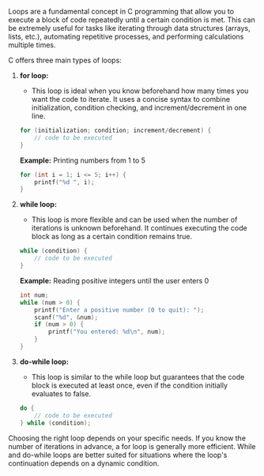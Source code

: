 Loops are a fundamental concept in C programming that allow you to execute a block of code repeatedly until a certain condition is met. This can be extremely useful for tasks like iterating through data structures (arrays, lists, etc.), automating repetitive processes, and performing calculations multiple times.

C offers three main types of loops:

1. **for loop:** 
   - This loop is ideal when you know beforehand how many times you want the code to iterate. It uses a concise syntax to combine initialization, condition checking, and increment/decrement in one line.

   ```c
   for (initialization; condition; increment/decrement) {
       // code to be executed
   }
   ```

   **Example:** Printing numbers from 1 to 5

   ```c
   for (int i = 1; i <= 5; i++) {
       printf("%d ", i);
   }
   ```

2. **while loop:**
   - This loop is more flexible and can be used when the number of iterations is unknown beforehand. It continues executing the code block as long as a certain condition remains true.

   ```c
   while (condition) {
       // code to be executed
   }
   ```

   **Example:** Reading positive integers until the user enters 0

   ```c
   int num;
   while (num > 0) {
       printf("Enter a positive number (0 to quit): ");
       scanf("%d", &num);
       if (num > 0) {
           printf("You entered: %d\n", num);
       }
   }
   ```

3. **do-while loop:** 
   - This loop is similar to the while loop but guarantees that the code block is executed at least once, even if the condition initially evaluates to false.

   ```c
   do {
       // code to be executed
   } while (condition);
   ```

Choosing the right loop depends on your specific needs. If you know the number of iterations in advance, a for loop is generally more efficient. While and do-while loops are better suited for situations where the loop's continuation depends on a dynamic condition.
